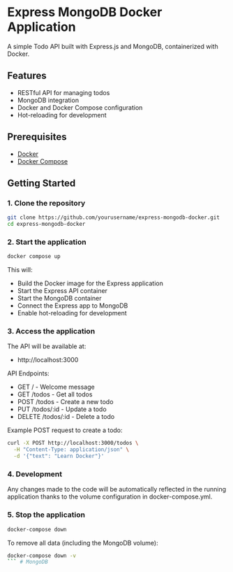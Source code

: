 # Express MongoDB Docker Application

A simple Todo API built with Express.js and MongoDB, containerized with Docker.

## Features

- RESTful API for managing todos
- MongoDB integration
- Docker and Docker Compose configuration
- Hot-reloading for development

## Prerequisites

- [Docker](https://www.docker.com/get-started)
- [Docker Compose](https://docs.docker.com/compose/install/)

## Getting Started

### 1. Clone the repository

```bash
git clone https://github.com/yourusername/express-mongodb-docker.git
cd express-mongodb-docker
```

### 2. Start the application

```bash
docker compose up
```

This will:
- Build the Docker image for the Express application
- Start the Express API container
- Start the MongoDB container
- Connect the Express app to MongoDB
- Enable hot-reloading for development

### 3. Access the application

The API will be available at:
- http://localhost:3000

API Endpoints:
- GET / - Welcome message
- GET /todos - Get all todos
- POST /todos - Create a new todo
- PUT /todos/:id - Update a todo
- DELETE /todos/:id - Delete a todo

Example POST request to create a todo:
```bash
curl -X POST http://localhost:3000/todos \
  -H "Content-Type: application/json" \
  -d '{"text": "Learn Docker"}'
```

### 4. Development

Any changes made to the code will be automatically reflected in the running application thanks to the volume configuration in docker-compose.yml.

### 5. Stop the application

```bash
docker-compose down
```

To remove all data (including the MongoDB volume):

```bash
docker-compose down -v
``` #   M o n g o D B  
 
